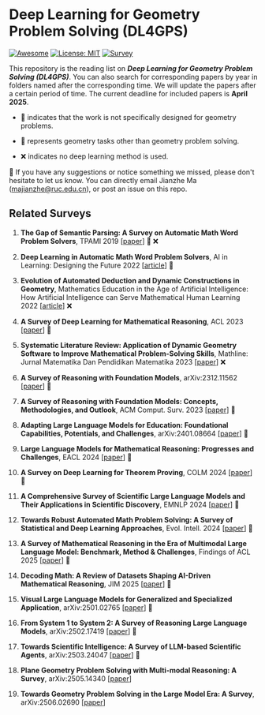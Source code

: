 # Deep Learning for Geometry Problem Solving (DL4GPS)

[![Awesome](https://awesome.re/badge.svg)](https://github.com/majianz/gps-survey) 
[![License: MIT](https://img.shields.io/badge/License-MIT-green.svg)](https://opensource.org/licenses/MIT)
[![Survey](https://img.shields.io/badge/Survey-DL4GPS-blue)](https://github.com/majianz/gps-survey) 

This repository is the reading list on ***Deep Learning for Geometry Problem Solving (DL4GPS)***. You can also search for corresponding papers by year in folders named after the corresponding time. We will update the papers after a certain period of time. The current deadline for included papers is **April 2025**.

- :large_blue_circle: indicates that the work is not specifically designed for geometry problems.

- :small_red_triangle: represents geometry tasks other than geometry problem solving.

- :x: indicates no deep learning method is used.

:bell: If you have any suggestions or notice something we missed, please don't hesitate to let us know. You can directly email Jianzhe Ma (majianzhe@ruc.edu.cn), or post an issue on this repo.

## Related Surveys

1. **The Gap of Semantic Parsing: A Survey on Automatic Math Word Problem Solvers**, TPAMI 2019 [[paper](https://library.oapen.org/bitstream/handle/20.500.12657/61269/978-3-031-09687-7.pdf?sequence=1#page=246)] :large_blue_circle: :x:

2. **Deep Learning in Automatic Math Word Problem Solvers**, AI in Learning: Designing the Future 2022 [[article](https://library.oapen.org/bitstream/handle/20.500.12657/61269/978-3-031-09687-7.pdf?sequence=1#page=246)] :large_blue_circle:

3. **Evolution of Automated Deduction and Dynamic Constructions in Geometry**, Mathematics Education in the Age of Artificial Intelligence: How Artificial Intelligence can Serve Mathematical Human Learning 2022 [[article](https://link.springer.com/chapter/10.1007/978-3-030-86909-0_1)] :x:

4. **A Survey of Deep Learning for Mathematical Reasoning**, ACL 2023 [[paper](https://aclanthology.org/2023.acl-long.817/)] :large_blue_circle:

5. **Systematic Literature Review: Application of Dynamic Geometry Software to Improve Mathematical Problem-Solving Skills**, Mathline: Jurnal Matematika Dan Pendidikan Matematika 2023 [[paper](https://mathline.unwir.ac.id/index.php/Mathline/article/view/458)] :x:

6. **A Survey of Reasoning with Foundation Models**, arXiv:2312.11562 [[paper](https://arxiv.org/abs/2312.11562)] :large_blue_circle:

7. **A Survey of Reasoning with Foundation Models: Concepts, Methodologies, and Outlook**, ACM Comput. Surv. 2023 [[paper](https://dl.acm.org/doi/full/10.1145/3729218)] :large_blue_circle:

8. **Adapting Large Language Models for Education: Foundational Capabilities, Potentials, and Challenges**, arXiv:2401.08664 [[paper](https://arxiv.org/abs/2401.08664)] :large_blue_circle:

9. **Large Language Models for Mathematical Reasoning: Progresses and Challenges**, EACL 2024 [[paper](https://aclanthology.org/2024.eacl-srw.17/)] :large_blue_circle:

10. **A Survey on Deep Learning for Theorem Proving**, COLM 2024 [[paper](https://openreview.net/forum?id=zlw6AHwukB)] :large_blue_circle:

11. **A Comprehensive Survey of Scientific Large Language Models and Their Applications in Scientific Discovery**, EMNLP 2024 [[paper](https://aclanthology.org/2024.emnlp-main.498/)] :large_blue_circle:

12. **Towards Robust Automated Math Problem Solving: A Survey of Statistical and Deep Learning Approaches**, Evol. Intell. 2024 [[paper](https://link.springer.com/article/10.1007/s12065-024-00957-0)] :large_blue_circle:

13. **A Survey of Mathematical Reasoning in the Era of Multimodal Large Language Model: Benchmark, Method & Challenges**, Findings of ACL 2025 [[paper](https://arxiv.org/abs/2412.11936)] :large_blue_circle:

14. **Decoding Math: A Review of Datasets Shaping AI-Driven Mathematical Reasoning**, JIM 2025 [[paper](https://www.tarupublications.com/doi/10.47974/JIM-2105)] :large_blue_circle:

15. **Visual Large Language Models for Generalized and Specialized Application**, arXiv:2501.02765 [[paper](https://arxiv.org/abs/2501.02765)] :large_blue_circle:

16. **From System 1 to System 2: A Survey of Reasoning Large Language Models**, arXiv:2502.17419 [[paper](https://arxiv.org/abs/2502.17419)] :large_blue_circle:

17. **Towards Scientific Intelligence: A Survey of LLM-based Scientific Agents**, arXiv:2503.24047 [[paper](https://arxiv.org/abs/2503.24047)] :large_blue_circle:

18. **Plane Geometry Problem Solving with Multi-modal Reasoning: A Survey**, arXiv:2505.14340 [[paper](https://arxiv.org/abs/2505.14340)]

19. **Towards Geometry Problem Solving in the Large Model Era: A Survey**, arXiv:2506.02690 [[paper](https://arxiv.org/abs/2506.02690)]

